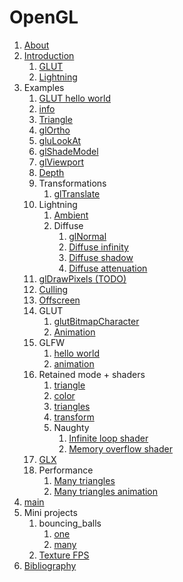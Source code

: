 # OpenGL

1.  [About](about.md)
1.  [Introduction](introduction.md)
    1.  [GLUT](glut.md)
    1.  [Lightning](lightning.md)
1.  Examples
    1.  [GLUT hello world](hello_world.c)
    1.  [info](info.c)
    1.  [Triangle](triangl.c)
    1.  [glOrtho](ortho.c)
    1.  [gluLookAt](look_at.c)
    1.  [glShadeModel](shade_model.c)
    1.  [glViewport](viewport.c)
    1.  [Depth](depth.c)
    1.  Transformations
        1.  [glTranslate](glTranslate.c)
    1.  Lightning
        1.  [Ambient](ambient.c)
        1.  Diffuse
            1.  [glNormal](normal.c)
            1.  [Diffuse infinity](diffuse_infinity.c)
            1.  [Diffuse shadow](diffuse_shadow.c)
            1.  [Diffuse attenuation](diffuse_attenuation.c)
    1.  [glDrawPixels (TODO)](draw_pixels.c)
    1.  [Culling](culling.c)
    1.  [Offscreen](offscreen.c)
    1.  GLUT
        1. [glutBitmapCharacter](bitmap_character.c)
        1. [Animation](animation.c)
    1.  GLFW
        1.  [hello world](glfw_hello_world.c)
        1.  [animation](glfw_animation.c)
    1.  Retained mode + shaders
        1.  [triangle](glfw_triangle.c)
        1.  [color](glfw_color.c)
        1.  [triangles](glfw_triangles.c)
        1.  [transform](glfw_transform.c)
        1.  Naughty
            1.  [Infinite loop shader](glfw_infinite_loop_shader.c.off)
            1.  [Memory overflow shader](glfw_memory_overflow_shader.c.off)
    1.  [GLX](glx.c)
    1.  Performance
        1.  [Many triangles](many_triangles.c)
        1.  [Many triangles animation](many_triangles_animation.c)
1.  [main](main.cpp)
1.  Mini projects
    1.  bouncing_balls
        1. [one](bouncing_balls_one.cpp)
        1. [many](bouncing_balls_many.cpp)
    1.  [Texture FPS](texture_fps.cpp)
1.  [Bibliography](bibliography.md)
